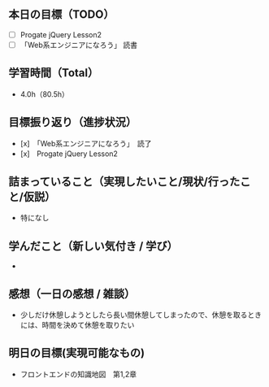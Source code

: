 ## 本日の目標（TODO）

- [ ] Progate jQuery Lesson2
- [ ] 「Web系エンジニアになろう」 読書

## 学習時間（Total）

- 4.0h（80.5h）

## 目標振り返り（進捗状況）

- [x]　「Web系エンジニアになろう」　読了
- [x]　Progate jQuery Lesson2


## 詰まっていること（実現したいこと/現状/行ったこと/仮説）

- 特になし

## 学んだこと（新しい気付き / 学び）

-

## 感想（一日の感想 / 雑談）
- 少しだけ休憩しようとしたら長い間休憩してしまったので、休憩を取るときには、時間を決めて休憩を取りたい

## 明日の目標(実現可能なもの)
- フロントエンドの知識地図　第1,2章

